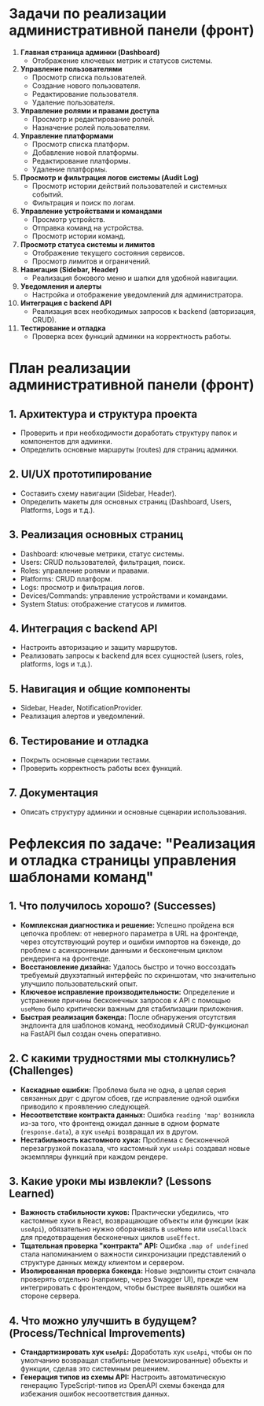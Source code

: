# Задачи по реализации административной панели (фронт)

1. **Главная страница админки (Dashboard)**
   - Отображение ключевых метрик и статусов системы.
2. **Управление пользователями**
   - Просмотр списка пользователей.
   - Создание нового пользователя.
   - Редактирование пользователя.
   - Удаление пользователя.
3. **Управление ролями и правами доступа**
   - Просмотр и редактирование ролей.
   - Назначение ролей пользователям.
4. **Управление платформами**
   - Просмотр списка платформ.
   - Добавление новой платформы.
   - Редактирование платформы.
   - Удаление платформы.
5. **Просмотр и фильтрация логов системы (Audit Log)**
   - Просмотр истории действий пользователей и системных событий.
   - Фильтрация и поиск по логам.
6. **Управление устройствами и командами**
   - Просмотр устройств.
   - Отправка команд на устройства.
   - Просмотр истории команд.
7. **Просмотр статуса системы и лимитов**
   - Отображение текущего состояния сервисов.
   - Просмотр лимитов и ограничений.
8. **Навигация (Sidebar, Header)**
   - Реализация бокового меню и шапки для удобной навигации.
9. **Уведомления и алерты**
   - Настройка и отображение уведомлений для администратора.
10. **Интеграция с backend API**
    - Реализация всех необходимых запросов к backend (авторизация, CRUD).
11. **Тестирование и отладка**
    - Проверка всех функций админки на корректность работы.
# План реализации административной панели (фронт)

## 1. Архитектура и структура проекта
- Проверить и при необходимости доработать структуру папок и компонентов для админки.
- Определить основные маршруты (routes) для страниц админки.

## 2. UI/UX прототипирование
- Составить схему навигации (Sidebar, Header).
- Определить макеты для основных страниц (Dashboard, Users, Platforms, Logs и т.д.).

## 3. Реализация основных страниц
- Dashboard: ключевые метрики, статус системы.
- Users: CRUD пользователей, фильтрация, поиск.
- Roles: управление ролями и правами.
- Platforms: CRUD платформ.
- Logs: просмотр и фильтрация логов.
- Devices/Commands: управление устройствами и командами.
- System Status: отображение статусов и лимитов.

## 4. Интеграция с backend API
- Настроить авторизацию и защиту маршрутов.
- Реализовать запросы к backend для всех сущностей (users, roles, platforms, logs и т.д.).

## 5. Навигация и общие компоненты
- Sidebar, Header, NotificationProvider.
- Реализация алертов и уведомлений.

## 6. Тестирование и отладка
- Покрыть основные сценарии тестами.
- Проверить корректность работы всех функций.

## 7. Документация
- Описать структуру админки и основные сценарии использования.
# Рефлексия по задаче: "Реализация и отладка страницы управления шаблонами команд"

## 1. Что получилось хорошо? (Successes)

- **Комплексная диагностика и решение:** Успешно пройдена вся цепочка проблем: от неверного параметра в URL на фронтенде, через отсутствующий роутер и ошибки импортов на бэкенде, до проблем с асинхронными данными и бесконечным циклом рендеринга на фронтенде.
- **Восстановление дизайна:** Удалось быстро и точно воссоздать требуемый двухэтапный интерфейс по скриншотам, что значительно улучшило пользовательский опыт.
- **Ключевое исправление производительности:** Определение и устранение причины бесконечных запросов к API с помощью `useMemo` было критически важным для стабилизации приложения.
- **Быстрая реализация бэкенда:** После обнаружения отсутствия эндпоинта для шаблонов команд, необходимый CRUD-функционал на FastAPI был создан очень оперативно.

## 2. С какими трудностями мы столкнулись? (Challenges)

- **Каскадные ошибки:** Проблема была не одна, а целая серия связанных друг с другом сбоев, где исправление одной ошибки приводило к проявлению следующей.
- **Несоответствие контракта данных:** Ошибка `reading 'map'` возникла из-за того, что фронтенд ожидал данные в одном формате (`response.data`), а хук `useApi` возвращал их в другом.
- **Нестабильность кастомного хука:** Проблема с бесконечной перезагрузкой показала, что кастомный хук `useApi` создавал новые экземпляры функций при каждом рендере.

## 3. Какие уроки мы извлекли? (Lessons Learned)

- **Важность стабильности хуков:** Практически убедились, что кастомные хуки в React, возвращающие объекты или функции (как `useApi`), обязательно нужно оборачивать в `useMemo` или `useCallback` для предотвращения бесконечных циклов `useEffect`.
- **Тщательная проверка "контракта" API:** Ошибка `.map of undefined` стала напоминанием о важности синхронизации представлений о структуре данных между клиентом и сервером.
- **Изолированная проверка бэкенда:** Новые эндпоинты стоит сначала проверять отдельно (например, через Swagger UI), прежде чем интегрировать с фронтендом, чтобы быстрее выявлять ошибки на стороне сервера.

## 4. Что можно улучшить в будущем? (Process/Technical Improvements)

- **Стандартизировать хук `useApi`:** Доработать хук `useApi`, чтобы он по умолчанию возвращал стабильные (мемоизированные) объекты и функции, сделав это системным решением.
- **Генерация типов из схемы API:** Настроить автоматическую генерацию TypeScript-типов из OpenAPI схемы бэкенда для избежания ошибок несоответствия данных.
